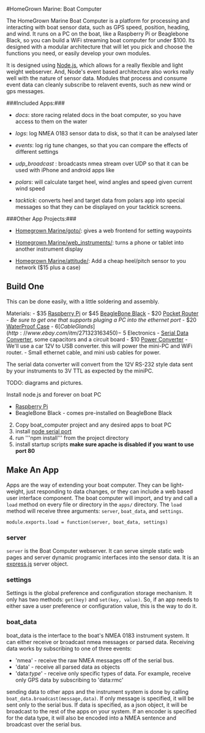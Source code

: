 #HomeGrown Marine: Boat Computer

The HomeGrown Marine Boat Computer is a platform for processing and interacting with boat sensor data, such as GPS speed, position, heading, and wind.  It runs on a PC on the boat, like a Raspberry Pi or Beaglebone Black, so you can build a WiFi streaming boat computer for under $100.  Its designed with a modular architecture that will let you pick and choose the functions you need, or easily develop your own modules.

It is designed using [Node.js](http://nodejs.org), which allows for a really flexible and light weight webserver.  And, Node's event based architecture also works really well with the nature of sensor data.  Modules that process and consume event data can cleanly subscribe to relavent events, such as new wind or gps messages.


###Included Apps:###

- *docs*: store racing related docs in the boat computer, so you have access to them on the water

- *logs*: log NMEA 0183 sensor data to disk, so that it can be analysed later

- *events*: log rig tune changes, so that you can compare the effects of different settings

- *udp_broadcast* : broadcasts nmea stream over UDP so that it can be used with iPhone and android apps like 

- *polars*: will calculate target heel, wind angles and speed given current wind speed

- *tacktick*: converts heel and target data from polars app into special messages so that they can be displayed on your tacktick screens.


###Other App Projects:###

- [Homegrown Marine/goto/](https://github.com/HomegrownMarine/goto): gives a web frontend for setting waypoints

- [Homegrown Marine/web_instruments/](https://github.com/HomegrownMarine/web_instrument): turns a phone or tablet into another instrument display

- [Homegrown Marine/attitude/](https://github.com/HomegrownMarine/attitude): Add a cheap heel/pitch sensor to you network ($15 plus a case)

## Build One ##

This can be done easily, with a little soldering and assembly.

Materials:
    - $35 [Raspberry Pi](http://en.wikipedia.org/wiki/Raspberry_Pi) or $45 [BeagleBone Black](http://en.wikipedia.org/wiki/BeagleBone_Black#BeagleBone_Black)
    - $20 [Pocket Router](http://www.amazon.com/s/ref=nb_sb_noss_1?url=search-alias%3Daps&field-keywords=pocket+router) - _Be sure to get one that supports pluging a PC into the ethernet port_
    - $20 [WaterProof Case](http://www.amazon.com/dp/B001CNNEXE/ref=sr_1_4?ie=UTF8&qid=1405872347&sr=8-4&keywords=waterproof+case+pelican)
    - $6 [Cable Glands](http://www.ebay.com/itm/271323163450)
    - ~$5 Electronics - [Serial Data Converter](http://www.mouser.com/ProductDetail/Exar/SP3232EEP-L/), some capacitors and a circuit board
    - $10 [Power Converter](http://www.amazon.com/s/ref=nb_sb_noss_2?url=search-alias%3Daps&field-keywords=car+usb+charger) - We'll use a car 12V to USB converter.  this will power the mini-PC and WiFi router.
    - Small ethernet cable, and mini usb cables for power.

The serial data converter will convert from the 12V RS-232 style data sent by your instruments to 3V TTL as expected by the miniPC.

TODO: diagrams and pictures. 

Install node.js and forever on boat PC
 - [Raspberry Pi](http://revryl.com/2014/01/04/nodejs-raspberry-pi/)
 - BeagleBone Black - comes pre-installed on BeagleBone Black
 
2. Copy boat_computer project and any desired apps to boat PC
3. install [node serial port](https://github.com/voodootikigod/node-serialport#raspberry-pi-linux)
4. run '''npm install''' from the project directory
5. install startup scripts __make sure apache is disabled if you want to use port 80__ 


## Make An App ##

Apps are the way of extending your boat computer.  They can be light-weight, just responding to data changes, or they can include a web based user interface component.  The boat computer will import, and try and call a ```load``` method on every file or directory in the ```apps/``` directory.  The ```load``` method will receive three arguments:  ```server```, ```boat_data```, and ```settings```.

```module.exports.load = function(server, boat_data, settings)```

### server

```server``` is the Boat Computer webserver.  It can serve simple static web pages and server dynamic programic interfaces into the sensor data.  It is an [express.js](http://expressjs.com) server object.

### settings

Settings is the global preference and configuration storage mechanism.  It only has two methods:  ```get(key)``` and ```set(key, value)```.  So, if an app needs to either save a user preference or configuration value, this is the way to do it.

### boat_data

boat_data is the interface to the boat's NMEA 0183 instrument system.  It can either receive or broadcast nmea messages or parsed data.  Receiving data works by subscribing to one of three events:

- 'nmea' - receive the raw NMEA messages off of the serial bus.
- 'data' - receive all parsed data as objects
- 'data:_type_' - receive only specific types of data.  For example, receive only GPS data by subscribing to 'data:rmc'

sending data to other apps and the instrument system is done by calling ```boat_data.broadcast(message,data)```.  If only message is specified, it will be sent only to the serial bus.  If data is specified, as a json object, it will be broadcast to the rest of the apps on your system.  If an encoder is specified for the data type, it will also be encoded into a NMEA sentence and broadcast over the serial bus.
